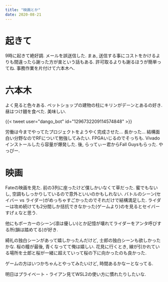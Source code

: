 ```yaml
---
title: "映画とか"
date: 2020-08-21
---
```


# 起きて
9時に起きて絶好調. メールを誤送信した. まぁ, 送信する事にコストをかけるよりも間違ったら謝った方が楽という話もある. 許可取るよりも謝るほうが簡単ってね. 事務作業を片付けて六本木へ.

# 六本木
よく見ると色々ある. ペットショップの建物の柱にキリンがデーンとあるの好き.
昼はつけ麺を食べた. 美味しい.

{{< tweet user="dango_bot" id="1296732209114574848" >}}

労働は今までやってたプロジェクトをようやく完成させた... 長かった... 結構面白い分野なのでRFについて勉強してみたい. FPGAいじるのでそっちも. Vivadoインストールしたら容量が爆発した. 後, らってぃー君からFall Guysもらった. やっぴー.

# 映画
Fateの映画を見た. 前の3列に座ったけど僕しかいなくて草だった. 蜜でもないし, 空調もしっかりしているので意外といいのかもしれない. バトルのシーン(セイバー vs ライダー)がめっちゃすごかったのでそれだけで結構満足した. ライダーは攻め続けても2分間しか拮抗できなかった(ゲームより)のを見るとセイバーすげぇなと思う. 

他にもポーカーのシーン(凛は優しい)とか記憶が壊れてライダーをアンタ呼びする所(韻は踏めてる)が好き.

綺礼の独白シーンがあって嬉しかったんだけど, 士郎の独白シーンも欲しかったかな. 桜の瞳が最後, 青くなってて俺は嬉しい. 花見に行くとき, 線が引かれている場所を士郎と桜が一緒に超えていって桜の下に向かったのも良かった.

ゲームの方はいつかちゃんとやってみたいけど, 時間あるかなーとなってる.

明日はプライベート・ライアン見てWSL2の使い方に慣れたりしたいな.